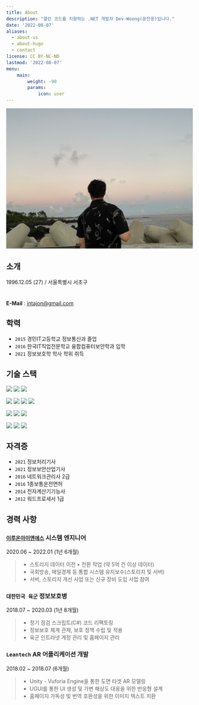 ```yaml
---
title: About
description: "클린 코드를 지향하는 .NET 개발자 Dev-Woong(문찬웅)입니다."
date: '2022-08-07'
aliases:
  - about-us
  - about-hugo
  - contact
license: CC BY-NC-ND
lastmod: '2022-08-07'
menu:
    main: 
        weight: -90
        params:
            icon: user
---
```


![개발자 Dev-Woong](dev-woong.jpeg)

## 소개

1996.12.05 (27) / 서울특별시 서초구
#
**E-Mail** : intajon@gmail.com


## 학력

- `2015` 경민IT고등학교 정보통신과 졸업
- `2016` 한국IT직업전문학교 융합컴퓨터보안학과 입학
- `2021` 정보보호학 학사 학위 취득


## 기술 스택

![](https://img.shields.io/badge/.NET%20Core-512BD4?style=flat-square&logo=dotnet&logoColor=white)
![](https://img.shields.io/badge/C%20Sharp-239120?style=flat-square&logo=csharp&logoColor=white)
![](https://img.shields.io/badge/Unity-FFFFFF?style=flat-square&logo=unity&logoColor=black)

![](https://img.shields.io/badge/Git-F05032?style=flat-square&logo=git&logoColor=white)
![](https://img.shields.io/badge/Github-181717?style=flat-square&logo=github&logoColor=white)
![](https://img.shields.io/badge/SourceTree-0052CC?style=flat-square&logo=sourcetree&logoColor=white)
![](https://img.shields.io/badge/GitKraken-179287?style=flat-square&logo=gitkraken&logoColor=white)

![](https://img.shields.io/badge/Mac%20OS-333333?style=flat-square&logo=apple&logoColor=white)
![](https://img.shields.io/badge/Linux-DC8634?style=flat-square&logo=linux&logoColor=white)
![](https://img.shields.io/badge/Windows-0078D6?style=flat-square&logo=Windows&logoColor=white)

![](https://img.shields.io/badge/Jetbrains%20Rider-000000?style=flat-square&logo=rider&logoColor=white)
![](https://img.shields.io/badge/Visual%20Studio-5C2D91?style=flat-square&logo=VisualStudio&logoColor=white)
![](https://img.shields.io/badge/Visual%20Studio%20Code-007ACC?style=flat-square&logo=VisualStudioCode&logoColor=white)


## 자격증

- `2021` 정보처리기사
- `2021` 정보보안산업기사
- `2016` 네트워크관리사 2급
- `2016` 1종보통운전면허
- `2014` 전자계산기기능사
- `2012` 워드프로세서 1급


## 경력 사항

###  [`이루온아이앤에스`](http://www.eluonins.com) 시스템 엔지니어
2020.06 ~ 2022.01 (1년 6개월)
> - 스토리지 데이터 이전 • 전환 작업 (약 5억 건 이상 데이터)
> - 국회방송, 매일경제 등 통합 시스템 유지보수(스토리지 및 서버)
> - 서버, 스토리지 개선 사업 또는 신규 장비 도입 사업 참여


### `대한민국 육군` 정보보호병
2018.07 ~ 2020.03 (1년 8개월)
> - 정기 점검 스크립트(C#) 코드 리팩토링
> - 정보보호 체계 관제, 보호 정책 수립 및 적용
> - 육군 인트라넷 계정 관리 및 홈페이지 관리


### `Leantech` AR 어플리케이션 개발
2018.02 ~ 2018.07 (6개월)
 
> - Unity - Vuforia Engine을 통한 도면 타겟 AR 모델링
> - UGUI를 통한 UI 생성 및 가변 해상도 대응을 위한 반응형 설계
> - 홈페이지 가독성 및 번역 호환성을 위한 이미지 텍스트 치환
